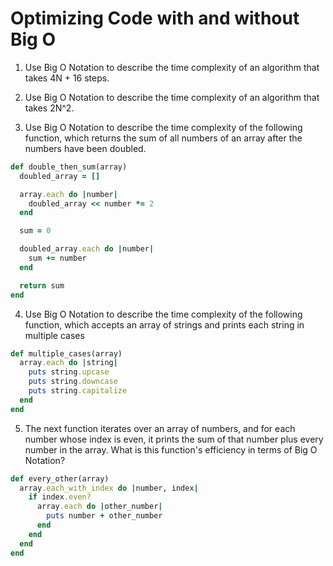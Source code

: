 # Optimizing Code with and without Big O

1. Use Big O Notation to describe the time complexity of an algorithm that takes 4N + 16 steps.


2. Use Big O Notation to describe the time complexity of an algorithm that takes 2N^2.


3. Use Big O Notation to describe the time complexity of the following function, which returns the sum of all numbers of an array after the numbers have been doubled.

``` ruby
def double_then_sum(array)
  doubled_array = []

  array.each do |number|
    doubled_array << number *= 2
  end

  sum = 0

  doubled_array.each do |number|
    sum += number
  end

  return sum
end
```


4. Use Big O Notation to describe the time complexity of the following function, which accepts an array of strings and prints each string in multiple cases

``` ruby
def multiple_cases(array)
  array.each do |string|
    puts string.upcase
    puts string.downcase
    puts string.capitalize
  end
end
```


5. The next function iterates over an array of numbers, and for each number whose index is even, it prints the sum of that number plus every number in the array. What is this function's efficiency in terms of Big O Notation?

``` ruby
def every_other(array)
  array.each_with_index do |number, index|
    if index.even?
      array.each do |other_number|
        puts number + other_number
      end
    end
  end
end
```
